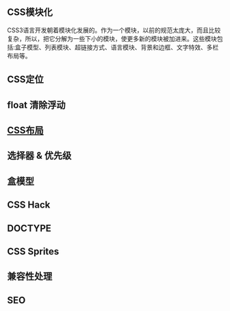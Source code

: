 ## CSS模块化
CSS3语言开发朝着模块化发展的。作为一个模块，以前的规范太庞大，而且比较复杂，所以，把它分解为一些下小的模块，使更多新的模块被加进来。这些模块包括:盒子模型、列表模块、超链接方式、语言模块、背景和边框、文字特效、多栏布局等。

## CSS定位

## float 清除浮动

## [CSS布局](https://github.com/BubbleM/blog/blob/master/CSS/layout/README.md)

## 选择器 & 优先级
## 盒模型
## CSS Hack
## DOCTYPE
## CSS Sprites
## 兼容性处理
## SEO
